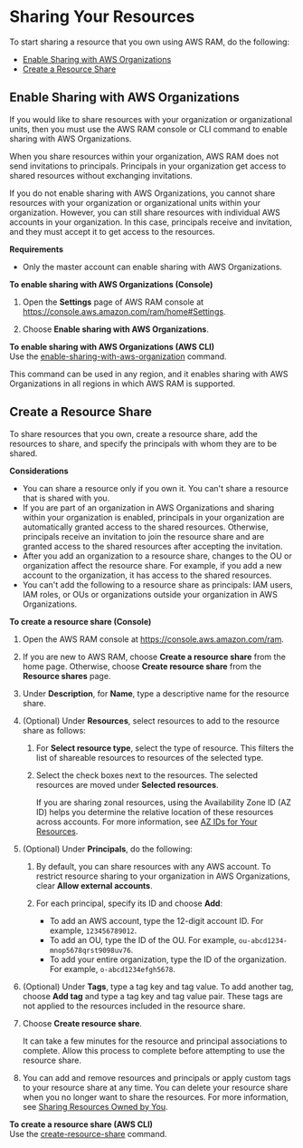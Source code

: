# Sharing Your Resources<a name="getting-started-sharing"></a>

To start sharing a resource that you own using AWS RAM, do the following:
+ [Enable Sharing with AWS Organizations](#getting-started-sharing-orgs)
+ [Create a Resource Share](#getting-started-sharing-create)

## Enable Sharing with AWS Organizations<a name="getting-started-sharing-orgs"></a>

If you would like to share resources with your organization or organizational units, then you must use the AWS RAM console or CLI command to enable sharing with AWS Organizations\.

When you share resources within your organization, AWS RAM does not send invitations to principals\. Principals in your organization get access to shared resources without exchanging invitations\.

If you do not enable sharing with AWS Organizations, you cannot share resources with your organization or organizational units within your organization\. However, you can still share resources with individual AWS accounts in your organization\. In this case, principals receive and invitation, and they must accept it to get access to the resources\.

**Requirements**
+ Only the master account can enable sharing with AWS Organizations\.

**To enable sharing with AWS Organizations \(Console\)**

1. Open the **Settings** page of AWS RAM console at [https://console\.aws\.amazon\.com/ram/home\#Settings](https://console.aws.amazon.com/ram/home#Settings)\.

1. Choose **Enable sharing with AWS Organizations**\.

**To enable sharing with AWS Organizations \(AWS CLI\)**  
Use the [enable\-sharing\-with\-aws\-organization](https://docs.aws.amazon.com/cli/latest/reference/ram/enable-sharing-with-aws-organization.html) command\.

This command can be used in any region, and it enables sharing with AWS Organizations in all regions in which AWS RAM is supported\.

## Create a Resource Share<a name="getting-started-sharing-create"></a>

To share resources that you own, create a resource share, add the resources to share, and specify the principals with whom they are to be shared\.

**Considerations**
+ You can share a resource only if you own it\. You can't share a resource that is shared with you\.
+ If you are part of an organization in AWS Organizations and sharing within your organization is enabled, principals in your organization are automatically granted access to the shared resources\. Otherwise, principals receive an invitation to join the resource share and are granted access to the shared resources after accepting the invitation\.
+ After you add an organization to a resource share, changes to the OU or organization affect the resource share\. For example, if you add a new account to the organization, it has access to the shared resources\.
+ You can't add the following to a resource share as principals: IAM users, IAM roles, or OUs or organizations outside your organization in AWS Organizations\.

**To create a resource share \(Console\)**

1. Open the AWS RAM console at [https://console\.aws\.amazon\.com/ram](https://console.aws.amazon.com/ram/)\.

1. If you are new to AWS RAM, choose **Create a resource share** from the home page\. Otherwise, choose **Create resource share** from the **Resource shares** page\.

1. Under **Description**, for **Name**, type a descriptive name for the resource share\.

1. \(Optional\) Under **Resources**, select resources to add to the resource share as follows:

   1. For **Select resource type**, select the type of resource\. This filters the list of shareable resources to resources of the selected type\.

   1. Select the check boxes next to the resources\. The selected resources are moved under **Selected resources**\.

      If you are sharing zonal resources, using the Availability Zone ID \(AZ ID\) helps you determine the relative location of these resources across accounts\. For more information, see [AZ IDs for Your Resources](working-with-az-ids.md)\.

1. \(Optional\) Under **Principals**, do the following:

   1. By default, you can share resources with any AWS account\. To restrict resource sharing to your organization in AWS Organizations, clear **Allow external accounts**\.

   1. For each principal, specify its ID and choose **Add**:
      + To add an AWS account, type the 12\-digit account ID\. For example, `123456789012`\.
      + To add an OU, type the ID of the OU\. For example, `ou-abcd1234-mnop5678qrst9098uv76`\.
      + To add your entire organization, type the ID of the organization\. For example, `o-abcd1234efgh5678`\.

1. \(Optional\) Under **Tags**, type a tag key and tag value\. To add another tag, choose **Add tag** and type a tag key and tag value pair\. These tags are not applied to the resources included in the resource share\.

1. Choose **Create resource share**\.

   It can take a few minutes for the resource and principal associations to complete\. Allow this process to complete before attempting to use the resource share\.

1. You can add and remove resources and principals or apply custom tags to your resource share at any time\. You can delete your resource share when you no longer want to share the resources\. For more information, see [Sharing Resources Owned by You](working-with-sharing.md)\.

**To create a resource share \(AWS CLI\)**  
Use the [create\-resource\-share](https://docs.aws.amazon.com/cli/latest/reference/ram/create-resource-share.html) command\.